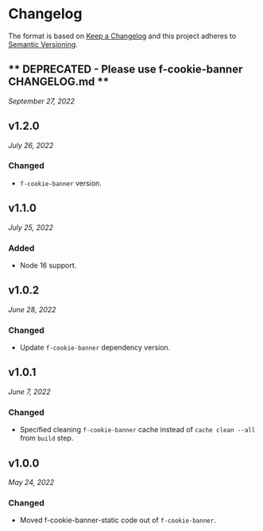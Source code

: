 # Changelog

The format is based on [Keep a Changelog](http://keepachangelog.com/en/1.0.0/)
and this project adheres to [Semantic Versioning](http://semver.org/spec/v2.0.0.html).

** DEPRECATED - Please use f-cookie-banner CHANGELOG.md **
------------------------------
*September 27, 2022*

v1.2.0
------------------------------
*July 26, 2022*

### Changed
- `f-cookie-banner` version.

v1.1.0
------------------------------
*July 25, 2022*

### Added
- Node 16 support.


v1.0.2
------------------------------
*June 28, 2022*

### Changed
- Update `f-cookie-banner` dependency version.

v1.0.1
------------------------------
*June 7, 2022*

### Changed
- Specified cleaning `f-cookie-banner` cache instead of `cache clean --all` from `build` step.

v1.0.0
------------------------------
*May 24, 2022*

### Changed
- Moved f-cookie-banner-static code out of `f-cookie-banner`.
